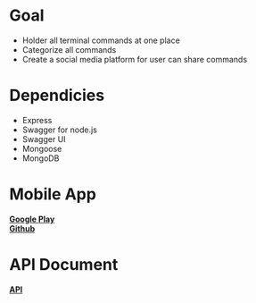 <h1>Goal </h1>
<ul>
<li>Holder all terminal commands at one place</li>
<li>Categorize all commands</li>
<li>Create a social media platform for user can share commands</li>
</ul>


<h1> Dependicies </h2>
<ul>
    <li>Express </li>
    <li>Swagger for node.js</li>
    <li>Swagger UI </li>
    <li>Mongoose</li>
    <li>MongoDB</li>
</ul>


<h1> Mobile App</h1>
<a href="https://play.google.com/store/apps/details?id=hsmnzaydn.serkanozaydin.net&hl=en_US"><b> Google Play</b></a>
</br>
<a href="https://github.com/hsmnzaydn/TerminalCommands"><b>Github</b></a>

<h1> API Document </h1>
<a href="http://terminalcommands.herokuapp.com/api-docs"><b>API</b></a>
